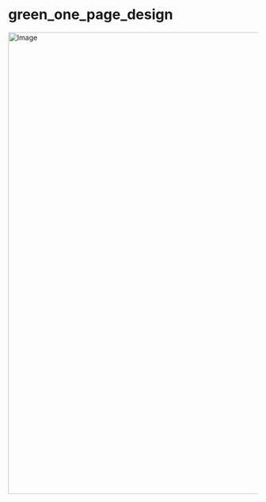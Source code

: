 # green_one_page_design
<img width="1174" height="933" alt="Image" src="https://github.com/user-attachments/assets/fff9c617-6326-4f1f-a2f4-f84c6fe3c3f1" />
